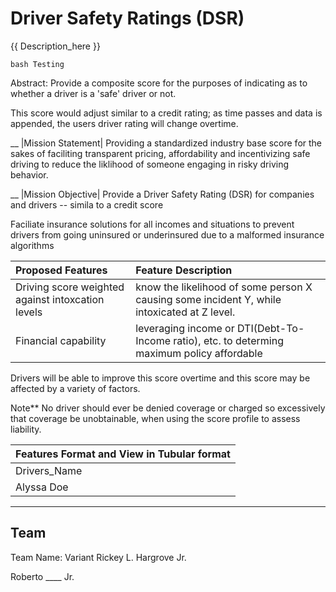 # Driver Safety Ratings (DSR)
{{ Description_here }}

``bash
 Testing
``

Abstract: 
Provide a composite score for the purposes of indicating as to whether a driver is a 'safe' driver or not.


This score would adjust similar to a credit rating; as time passes and data is appended, the users driver rating will change overtime.

__
|Mission Statement|
Providing a standardized industry base score for the sakes of faciliting transparent pricing, affordability and incentivizing safe driving to reduce the liklihood of someone engaging in risky driving behavior.

__
|Mission Objective|
Provide a Driver Safety Rating (DSR) for companies and drivers -- simila to a credit score


Faciliate insurance solutions for all incomes and situations to prevent drivers from going uninsured or underinsured due to a malformed insurance algorithms


|**Proposed Features**|Feature Description|
|:--|:--|
|Driving score weighted against intoxcation levels| know the likelihood of some person X causing some incident Y, while intoxicated at Z level.
|Financial capability| leveraging income or DTI(Debt-To-Income ratio), etc. to determing maximum policy affordable 

Drivers will be able to improve this score overtime and this score may be affected by a variety of factors.

Note**
No driver should ever be denied coverage or charged so excessively that coverage be unobtainable, when using the score profile to assess liability.


|Features Format and View in Tubular format|
|:--|
|Drivers_Name|Geo_location|Age|Gender|Relationship|Ethnicity|Education_Level|Education_Specializtion|Annual_Income|Debt|DTI_ratio|Intoxication_risk|
|Alyssa Doe|Houston, Tx|24|Female|Married|Multiple Race|Bachelor|Arts|300000|33777|0.11259|0.09|

---
Team
---
Team Name: Variant
Rickey L. Hargrove Jr.

Roberto ____ Jr.

